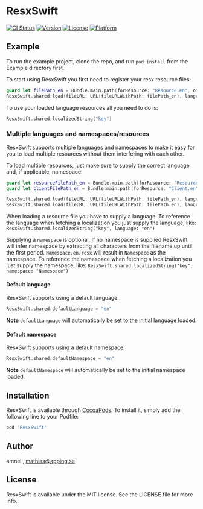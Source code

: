 # ResxSwift

[![CI Status](http://img.shields.io/travis/amnell/ResxSwift.svg?style=flat)](https://travis-ci.org/amnell/ResxSwift)
[![Version](https://img.shields.io/cocoapods/v/ResxSwift.svg?style=flat)](http://cocoapods.org/pods/ResxSwift)
[![License](https://img.shields.io/cocoapods/l/ResxSwift.svg?style=flat)](http://cocoapods.org/pods/ResxSwift)
[![Platform](https://img.shields.io/cocoapods/p/ResxSwift.svg?style=flat)](http://cocoapods.org/pods/ResxSwift)

## Example

To run the example project, clone the repo, and run `pod install` from the Example directory first.

To start using ResxSwift you first need to register your resx resource files:

```swift
guard let filePath_en = Bundle.main.path(forResource: "Resource.en", ofType: "resx") else { fatalError("File load error") }}
ResxSwift.shared.load(fileURL: URL(fileURLWithPath: filePath_en), language: "en", namespace: "Resource")
```

To use your loaded language resources all you need to do is:

```swift
ResxSwift.shared.localizedString("key")
```

### Multiple languages and namespaces/resources

ResxSwift supports multiple languages and namespaces to make it easy for you to load multiple resources without them interfering with each other.

To load multiple resources, just make sure to supply the correct language and, if applicable, namespace.

```swift
guard let resourceFilePath_en = Bundle.main.path(forResource: "Resource.en", ofType: "resx") else { fatalError("File load error") }}
guard let clientFilePath_en = Bundle.main.path(forResource: "Client.en", ofType: "resx") else { fatalError("File load error") }}

ResxSwift.shared.load(fileURL: URL(fileURLWithPath: filePath_en), language: "en", namespace: "Resource")
ResxSwift.shared.load(fileURL: URL(fileURLWithPath: filePath_en), language: "en", namespace: "Client")
```

When loading a resource file you have to supply a language. To reference the language when fetching a localization you just supply the language, like: ```ResxSwift.shared.localizedString("key", language: "en")```

Supplying a `namespace` is optional. If no namespace is supplied ResxSwift will infer namespace by extracting all characters from the filename up until the first period. `Namespace.en.resx` will result in `Namespace` as the namespace. To reference the namespace when fetching a localization you just supply the namespace, like: ```ResxSwift.shared.localizedString("key", namespace: "Namespace")```

#### Default language

ResxSwift supports using a default language.

```swift
ResxSwift.shared.defaultLanguage = "en"
```

**Note** `defaultLanguage` will automatically be set to the initial language loaded.

#### Default namespace

ResxSwift supports using a default namespace.

```swift
ResxSwift.shared.defaultNamespace = "en"
```

**Note** `defaultNamespace` will automatically be set to the initial namespace loaded.

## Installation

ResxSwift is available through [CocoaPods](http://cocoapods.org). To install
it, simply add the following line to your Podfile:

```ruby
pod 'ResxSwift'
```

## Author

amnell, mathias@apping.se

## License

ResxSwift is available under the MIT license. See the LICENSE file for more info.

